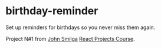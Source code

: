 # birthday-reminder

Set up reminders for birthdays so you never miss them again.

Project N#1 from [John Smilga](https://github.com/john-smilga) [React Projects Course](https://www.youtube.com/watch?v=ly3m6mv5qvg&t=1184s&ab_channel=CodingAddict).
